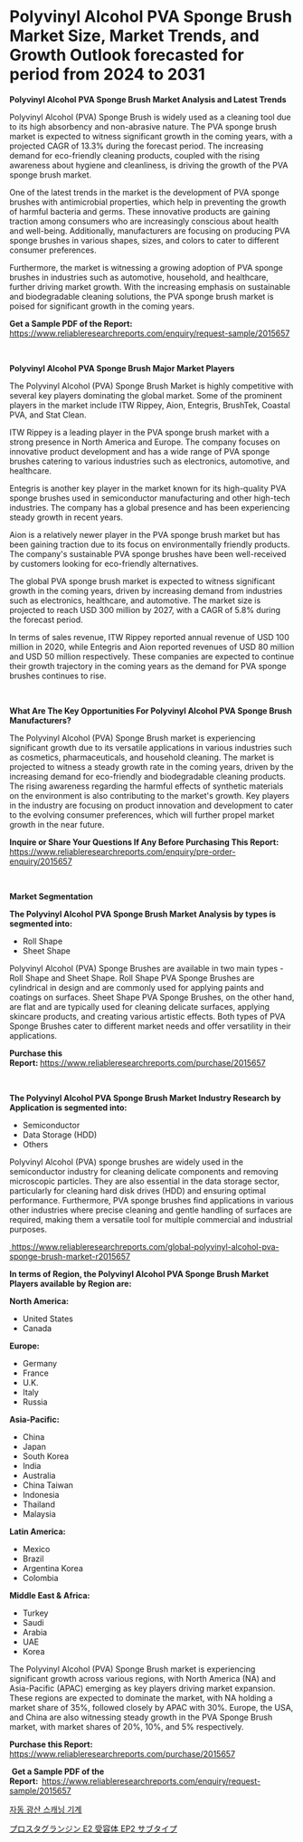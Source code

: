 <p><h1>Polyvinyl Alcohol PVA Sponge Brush Market Size, Market Trends, and Growth Outlook forecasted for period from 2024 to 2031</h1></p><p><strong>Polyvinyl Alcohol PVA Sponge Brush Market Analysis and Latest Trends</strong></p>
<p><p>Polyvinyl Alcohol (PVA) Sponge Brush is widely used as a cleaning tool due to its high absorbency and non-abrasive nature. The PVA sponge brush market is expected to witness significant growth in the coming years, with a projected CAGR of 13.3% during the forecast period. The increasing demand for eco-friendly cleaning products, coupled with the rising awareness about hygiene and cleanliness, is driving the growth of the PVA sponge brush market.</p><p>One of the latest trends in the market is the development of PVA sponge brushes with antimicrobial properties, which help in preventing the growth of harmful bacteria and germs. These innovative products are gaining traction among consumers who are increasingly conscious about health and well-being. Additionally, manufacturers are focusing on producing PVA sponge brushes in various shapes, sizes, and colors to cater to different consumer preferences.</p><p>Furthermore, the market is witnessing a growing adoption of PVA sponge brushes in industries such as automotive, household, and healthcare, further driving market growth. With the increasing emphasis on sustainable and biodegradable cleaning solutions, the PVA sponge brush market is poised for significant growth in the coming years.</p></p>
<p><strong>Get a Sample PDF of the Report:&nbsp;</strong> <a href="https://www.reliableresearchreports.com/enquiry/request-sample/2015657">https://www.reliableresearchreports.com/enquiry/request-sample/2015657</a></p>
<p>&nbsp;</p>
<p><strong>Polyvinyl Alcohol PVA Sponge Brush Major Market Players</strong></p>
<p><p>The Polyvinyl Alcohol (PVA) Sponge Brush Market is highly competitive with several key players dominating the global market. Some of the prominent players in the market include ITW Rippey, Aion, Entegris, BrushTek, Coastal PVA, and Stat Clean. </p><p>ITW Rippey is a leading player in the PVA sponge brush market with a strong presence in North America and Europe. The company focuses on innovative product development and has a wide range of PVA sponge brushes catering to various industries such as electronics, automotive, and healthcare. </p><p>Entegris is another key player in the market known for its high-quality PVA sponge brushes used in semiconductor manufacturing and other high-tech industries. The company has a global presence and has been experiencing steady growth in recent years.</p><p>Aion is a relatively newer player in the PVA sponge brush market but has been gaining traction due to its focus on environmentally friendly products. The company's sustainable PVA sponge brushes have been well-received by customers looking for eco-friendly alternatives.</p><p>The global PVA sponge brush market is expected to witness significant growth in the coming years, driven by increasing demand from industries such as electronics, healthcare, and automotive. The market size is projected to reach USD 300 million by 2027, with a CAGR of 5.8% during the forecast period.</p><p>In terms of sales revenue, ITW Rippey reported annual revenue of USD 100 million in 2020, while Entegris and Aion reported revenues of USD 80 million and USD 50 million respectively. These companies are expected to continue their growth trajectory in the coming years as the demand for PVA sponge brushes continues to rise.</p></p>
<p>&nbsp;</p>
<p><strong>What Are The Key Opportunities For Polyvinyl Alcohol PVA Sponge Brush Manufacturers?</strong></p>
<p><p>The Polyvinyl Alcohol (PVA) Sponge Brush market is experiencing significant growth due to its versatile applications in various industries such as cosmetics, pharmaceuticals, and household cleaning. The market is projected to witness a steady growth rate in the coming years, driven by the increasing demand for eco-friendly and biodegradable cleaning products. The rising awareness regarding the harmful effects of synthetic materials on the environment is also contributing to the market's growth. Key players in the industry are focusing on product innovation and development to cater to the evolving consumer preferences, which will further propel market growth in the near future.</p></p>
<p><strong>Inquire or Share Your Questions If Any Before Purchasing This Report:</strong> <a href="https://www.reliableresearchreports.com/enquiry/pre-order-enquiry/2015657">https://www.reliableresearchreports.com/enquiry/pre-order-enquiry/2015657</a></p>
<p>&nbsp;</p>
<p><strong>Market Segmentation</strong></p>
<p><strong>The Polyvinyl Alcohol PVA Sponge Brush Market Analysis by types is segmented into:</strong></p>
<p><ul><li>Roll Shape</li><li>Sheet Shape</li></ul></p>
<p><p>Polyvinyl Alcohol (PVA) Sponge Brushes are available in two main types - Roll Shape and Sheet Shape. Roll Shape PVA Sponge Brushes are cylindrical in design and are commonly used for applying paints and coatings on surfaces. Sheet Shape PVA Sponge Brushes, on the other hand, are flat and are typically used for cleaning delicate surfaces, applying skincare products, and creating various artistic effects. Both types of PVA Sponge Brushes cater to different market needs and offer versatility in their applications.</p></p>
<p><strong>Purchase this Report:&nbsp;</strong><a href="https://www.reliableresearchreports.com/purchase/2015657">https://www.reliableresearchreports.com/purchase/2015657</a></p>
<p>&nbsp;</p>
<p><strong>The Polyvinyl Alcohol PVA Sponge Brush Market Industry Research by Application is segmented into:</strong></p>
<p><ul><li>Semiconductor</li><li>Data Storage (HDD)</li><li>Others</li></ul></p>
<p><p>Polyvinyl Alcohol (PVA) sponge brushes are widely used in the semiconductor industry for cleaning delicate components and removing microscopic particles. They are also essential in the data storage sector, particularly for cleaning hard disk drives (HDD) and ensuring optimal performance. Furthermore, PVA sponge brushes find applications in various other industries where precise cleaning and gentle handling of surfaces are required, making them a versatile tool for multiple commercial and industrial purposes.</p></p>
<p><a href="https://www.reliableresearchreports.com/global-polyvinyl-alcohol-pva-sponge-brush-market-r2015657">&nbsp;https://www.reliableresearchreports.com/global-polyvinyl-alcohol-pva-sponge-brush-market-r2015657</a></p>
<p><strong>In terms of Region, the Polyvinyl Alcohol PVA Sponge Brush Market Players available by Region are:</strong></p>
<p>
    <p> <strong> North America: </strong>
        <ul>
            <li>United States</li>
            <li>Canada</li>
        </ul>
        </p> 
    <p> <strong> Europe: </strong>
        <ul>
            <li>Germany</li>
            <li>France</li>
            <li>U.K.</li>
            <li>Italy</li>
            <li>Russia</li>
        </ul>
        </p> 
    <p> <strong> Asia-Pacific: </strong>
        <ul>
            <li>China</li>
            <li>Japan</li>
            <li>South Korea</li>
            <li>India</li>
            <li>Australia</li>
            <li>China Taiwan</li>
            <li>Indonesia</li>
            <li>Thailand</li>
            <li>Malaysia</li>
        </ul>
        </p> 
    <p> <strong> Latin America: </strong>
        <ul>
            <li>Mexico</li>
            <li>Brazil</li>
            <li>Argentina Korea</li>
            <li>Colombia</li>
        </ul>
        </p> 
    <p> <strong> Middle East & Africa: </strong>
        <ul>
            <li>Turkey</li>
            <li>Saudi</li>
            <li>Arabia</li>
            <li>UAE</li>
            <li>Korea</li>
        </ul>
    </p>
    </p>
<p><p>The Polyvinyl Alcohol (PVA) Sponge Brush market is experiencing significant growth across various regions, with North America (NA) and Asia-Pacific (APAC) emerging as key players driving market expansion. These regions are expected to dominate the market, with NA holding a market share of 35%, followed closely by APAC with 30%. Europe, the USA, and China are also witnessing steady growth in the PVA Sponge Brush market, with market shares of 20%, 10%, and 5% respectively.</p></p>
<p><strong>Purchase this Report: </strong><a href="https://www.reliableresearchreports.com/purchase/2015657">https://www.reliableresearchreports.com/purchase/2015657</a></p>
<p>&nbsp;<strong>Get a Sample PDF of the Report:&nbsp;&nbsp;</strong><a href="https://www.reliableresearchreports.com/enquiry/request-sample/2015657">https://www.reliableresearchreports.com/enquiry/request-sample/2015657</a></p>
<p><strong></strong></p>
<p><p><a href="https://medium.com/@carlosrtzkzhj/%EC%9E%90%EB%8F%99-%EA%B4%91%EC%82%B0-%EC%8A%A4%EC%BA%94-%EA%B8%B0%EA%B3%84-%EC%8B%9C%EC%9E%A5-%EC%98%88%EC%B8%A1-%EC%8B%9C%EC%9E%A5-%ED%8A%B8%EB%A0%8C%EB%93%9C-%EB%B0%8F-%EC%98%81%ED%96%A5-%EB%B6%84%EC%84%9D-2024%EB%85%84-2031%EB%85%84-9565a9572607">자동 광산 스캐닝 기계</a></p><p><a href="https://medium.com/@kelsitorphy644/%E3%83%97%E3%83%AD%E3%82%B9%E3%82%BF%E3%82%B0%E3%83%A9%E3%83%B3%E3%82%B8%E3%83%B3e2%E5%8F%97%E5%AE%B9%E4%BD%93ep2%E3%82%B5%E3%83%96%E3%82%BF%E3%82%A4%E3%83%97%E5%B8%82%E5%A0%B4%E5%B1%95%E6%9C%9B-%E5%AE%8C%E5%85%A8%E3%81%AA%E7%94%A3%E6%A5%AD%E5%88%86%E6%9E%90-2024%E5%B9%B4%E3%81%8B%E3%82%892031%E5%B9%B4%E3%81%BE%E3%81%A7-e89ee3103faf">プロスタグランジン E2 受容体 EP2 サブタイプ</a></p></p>